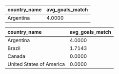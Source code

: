 | country\_name | avg\_goals\_match |
| :--- | :--- |
| Argentina | 4.0000 |


| country\_name | avg\_goals\_match |
| :--- | :--- |
| Argentina | 4.0000 |
| Brazil | 1.7143 |
| Canada | 0.0000 |
| United States of America | 0.0000 |